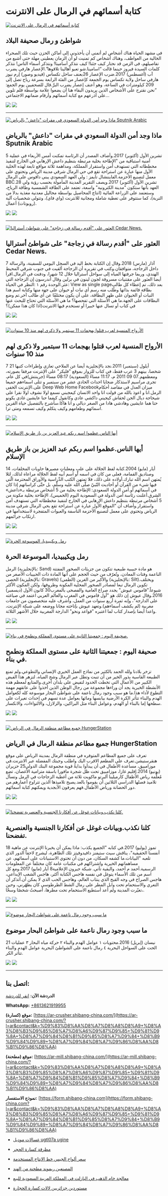 # كتابة أسمائهم في الرمال على الانترنت

<a href="https://swt.shibang-china.com/?l=ar&img&k=%D9%83%D8%AA%D8%A7%D8%A8%D8%A9+%D8%A3%D8%B3%D9%85%D8%A7%D8%A6%D9%87%D9%85+%D9%81%D9%8A+%D8%A7%D9%84%D8%B1%D9%85%D8%A7%D9%84+%D8%B9%D9%84%D9%89+%D8%A7%D9%84%D8%A7%D9%86%D8%AA%D8%B1%D9%86%D8%AA" target="_blank">![كتابة أسمائهم في الرمال على الانترنت](http://static.shibang-china.com/all-800x300/826.jpg)</a>

## شواطئ و رمال صحيفة البلاد
فى مشهد الحياة هناك أشخاص لم أتمنى أن يأخذونى إلى أماكن الحزن حيث تلك الصحراء الخالية من العواطف، وهناك أشخاص كم تمنيت لو أن الزمان يعطينى مهلة حتى أشبع من تفاصيلهم، فى الزمن قد نحتار كيف جئنا! كيف نتذكر أسامينا! ونتذكر أسماء الناس! نتذكر كلمات السيدة فيروز حينما قالت “اسامينا.شو تعبو أهالينا تلاقوها”.الإعصار هارفي يضرب بعنف ساحل تكساس (فيديو وصور) إرم نيوز‎26 آب (أغسطس) 2017.ضرب الإعصار هارفي ساحل ولاية تكساس يوم الجمعة كإعصار من الفئة الرابعة بسرعة رياح تصل إلى 209 كيلومترات في الساعة، وهو أعنف إعصار يضرب البرَّ.قال للصحفيين يوم الجمع: “نحن نقترح على الأشخاص الذين يريدون البقاء هنا أن يضعوا علامة بواسطة قلم تلوين على أذرعهم مع كتابة أسمائهم وأرقام ضمانهم الاجتماعي…


<a href="https://whatsapp.shibangsoft.com/WhatsApp.php" target="_blank" title="WhatsApp">![](http://static.shibang-china.com/icon/whatsapp.png)</a> <a href="https://swt.shibang-china.com/?l=ar&icon&k=%D9%83%D8%AA%D8%A7%D8%A8%D8%A9+%D8%A3%D8%B3%D9%85%D8%A7%D8%A6%D9%87%D9%85+%D9%81%D9%8A+%D8%A7%D9%84%D8%B1%D9%85%D8%A7%D9%84+%D8%B9%D9%84%D9%89+%D8%A7%D9%84%D8%A7%D9%86%D8%AA%D8%B1%D9%86%D8%AA" target="_blank">![](http://static.shibang-china.com/icon/chat-ar.png)</a>

---

<a href="https://swt.shibang-china.com/?l=ar&img&k=%D9%83%D8%AA%D8%A7%D8%A8%D8%A9+%D8%A3%D8%B3%D9%85%D8%A7%D8%A6%D9%87%D9%85+%D9%81%D9%8A+%D8%A7%D9%84%D8%B1%D9%85%D8%A7%D9%84+%D8%B9%D9%84%D9%89+%D8%A7%D9%84%D8%A7%D9%86%D8%AA%D8%B1%D9%86%D8%AA" target="_blank">![ماذا وجد أمن الدولة السعودي في مقرات &quot;داعش&quot; بالرياض Sputnik Arabic](http://static.shibang-china.com/all-800x300/458.jpg)</a>

## ماذا وجد أمن الدولة السعودي في مقرات &quot;داعش&quot; بالرياض Sputnik Arabic
5 تشرين الأول (أكتوبر) 2017.وأضاف المصدر أن الرئاسة تمكنت أمس الأربعاء في عملية أمنية استباقية من &quot;الإطاحة بخلية مرتبطة بتنظيم داعش الإرهابي في الخارج لتنفيذ مخططاته التي تستهدف أمن واستقرار المملكة، ومداهمة ثلاثة مواقع تابعة لهذه الخلية الأول منها عبارة عن استراحة تقع في حي الرمال شرقي مدينة الرياض وتحتوي على معمل لتصنيع الأحزمة.الفايننشال تايمز : ولي العهد السعودي يبني دافوس على الرمال BBC.28 تشرين الأول (أكتوبر) 2017.ويصف التقرير المدينة المأمولة بحسب رؤية ولي العهد بأنها ستكون &quot;مدينة الكترونية&quot; واسعة، تعتمد على الطاقة الشمسية وطاقة الرياح، وستعتمد على الزراعة المائية (انتاج المحاصيل بواسطة محاليل معدنية مغذية بدلا من التربة)، كما ستتوفر على تغطية شاملة ومجانية للانترنت (واي فاي)، وتتولى شخصيات آلية (روبوتات) أعمال.


<a href="https://whatsapp.shibangsoft.com/WhatsApp.php" target="_blank" title="WhatsApp">![](http://static.shibang-china.com/icon/whatsapp.png)</a> <a href="https://swt.shibang-china.com/?l=ar&icon&k=%D9%83%D8%AA%D8%A7%D8%A8%D8%A9+%D8%A3%D8%B3%D9%85%D8%A7%D8%A6%D9%87%D9%85+%D9%81%D9%8A+%D8%A7%D9%84%D8%B1%D9%85%D8%A7%D9%84+%D8%B9%D9%84%D9%89+%D8%A7%D9%84%D8%A7%D9%86%D8%AA%D8%B1%D9%86%D8%AA" target="_blank">![](http://static.shibang-china.com/icon/chat-ar.png)</a>

---

<a href="https://swt.shibang-china.com/?l=ar&img&k=%D9%83%D8%AA%D8%A7%D8%A8%D8%A9+%D8%A3%D8%B3%D9%85%D8%A7%D8%A6%D9%87%D9%85+%D9%81%D9%8A+%D8%A7%D9%84%D8%B1%D9%85%D8%A7%D9%84+%D8%B9%D9%84%D9%89+%D8%A7%D9%84%D8%A7%D9%86%D8%AA%D8%B1%D9%86%D8%AA" target="_blank">![العثور على &quot;أقدم رسالة في زجاجة&quot; على شواطئ أستراليا Cedar News.](http://static.shibang-china.com/all-800x300/218.jpg)</a>

## العثور على &quot;أقدم رسالة في زجاجة&quot; على شواطئ أستراليا Cedar News.
7 آذار (مارس) 2018.وقال إن الكتابة بخط اليد في السجل اليومي للسفينة، والرسالة داخل الزجاجة، متوافقان.وكتب في تقريره أن الزجاجة ألقيت في جنوب شرقي المحيط الهندي، وربما جرفتها المياه إلى سواحل أستراليا خلال 12 شهرا، ودفنت في الرمال.اقرأ أيضا العثور على مقتنيات مسروقة لجون لينون في برلين وقال أندرسون إن الزجاجة التي عثر.الوحدة رقم ١ :النظر في الحياة: View as single pageبعد ذلك، تم إعطاء كل طالب بطاقة قائمة بذاتها وطُلب منه رسم أي نبات أو حيوان على جهة منها وكتابة اسم هذا النبات أو الحيوان على ظهر البطاقة، على أن يكون مختلفًا عن أي طالب آخر.تم وضع البطاقات على الجهة.ما هي الأسئلة التي تفحصها؟ ما هي الأسئلة التي تحتاج للبحث عنها في كتاب أو تسال عنها خبيرا أو تستخدم فيها الانترنت(اذا كان هذا ممكن)؟


<a href="https://whatsapp.shibangsoft.com/WhatsApp.php" target="_blank" title="WhatsApp">![](http://static.shibang-china.com/icon/whatsapp.png)</a> <a href="https://swt.shibang-china.com/?l=ar&icon&k=%D9%83%D8%AA%D8%A7%D8%A8%D8%A9+%D8%A3%D8%B3%D9%85%D8%A7%D8%A6%D9%87%D9%85+%D9%81%D9%8A+%D8%A7%D9%84%D8%B1%D9%85%D8%A7%D9%84+%D8%B9%D9%84%D9%89+%D8%A7%D9%84%D8%A7%D9%86%D8%AA%D8%B1%D9%86%D8%AA" target="_blank">![](http://static.shibang-china.com/icon/chat-ar.png)</a>

---

<a href="https://swt.shibang-china.com/?l=ar&img&k=%D9%83%D8%AA%D8%A7%D8%A8%D8%A9+%D8%A3%D8%B3%D9%85%D8%A7%D8%A6%D9%87%D9%85+%D9%81%D9%8A+%D8%A7%D9%84%D8%B1%D9%85%D8%A7%D9%84+%D8%B9%D9%84%D9%89+%D8%A7%D9%84%D8%A7%D9%86%D8%AA%D8%B1%D9%86%D8%AA" target="_blank">![الأرواح المنسية لعرب قتلوا بهجمات 11 سبتمبر ولا ذكرى لهم منذ 10 سنوات](http://static.shibang-china.com/all-800x300/1371.jpg)</a>

## الأرواح المنسية لعرب قتلوا بهجمات 11 سبتمبر ولا ذكرى لهم منذ 10 سنوات
7 أيلول (سبتمبر) 2011.نجد بالإنجليزية أيضا عن الملاحي تعازي وإطراءات كتبها 21 شخصا، بينهم 3 عرب فقط، في كتاب للزوار بموقع &quot;فليكر&quot; على الإنترنت مرفقا بصورته، ومعظمهم.07 09 2011 م، 11:17 مساءً (السعودية) 08:17 مساءً (جرينتش)في كل عام، تجرى مراسيم لاستذكار ضحايا احداث الحادي عشر من سبتمبر و تتلى اسماءهم جميعا على.الإنترنت الخفى Deep Web Home Facebookميزان العدل في مقاصد أحكام الرمل.انا و اعوذ بالله من قولت انا واحد الانسان كيعجبني نسمع اولا نشوف اولا نقرا على شيحاجة ديال الجن لحقاش كيجيني داكشي عادي وكانقول كيفما حنا عايشين غادي يكونو حتا هما عايشين وهادشي هادا من الصغر ديالي و انا هاكا.سأشرح بالتفصيل حياة القرين اسمائهم وطعامهم وكيف يتكلم وكيف تسمعه ومتى ترا.


<a href="https://whatsapp.shibangsoft.com/WhatsApp.php" target="_blank" title="WhatsApp">![](http://static.shibang-china.com/icon/whatsapp.png)</a> <a href="https://swt.shibang-china.com/?l=ar&icon&k=%D9%83%D8%AA%D8%A7%D8%A8%D8%A9+%D8%A3%D8%B3%D9%85%D8%A7%D8%A6%D9%87%D9%85+%D9%81%D9%8A+%D8%A7%D9%84%D8%B1%D9%85%D8%A7%D9%84+%D8%B9%D9%84%D9%89+%D8%A7%D9%84%D8%A7%D9%86%D8%AA%D8%B1%D9%86%D8%AA" target="_blank">![](http://static.shibang-china.com/icon/chat-ar.png)</a>

---

<a href="https://swt.shibang-china.com/?l=ar&img&k=%D9%83%D8%AA%D8%A7%D8%A8%D8%A9+%D8%A3%D8%B3%D9%85%D8%A7%D8%A6%D9%87%D9%85+%D9%81%D9%8A+%D8%A7%D9%84%D8%B1%D9%85%D8%A7%D9%84+%D8%B9%D9%84%D9%89+%D8%A7%D9%84%D8%A7%D9%86%D8%AA%D8%B1%D9%86%D8%AA" target="_blank">![أيها الناس.عظموا اسم ربكم عبد العزيز بن باز طريق الإسلام](http://static.shibang-china.com/all-800x300/559.jpg)</a>

## أيها الناس.عظموا اسم ربكم عبد العزيز بن باز طريق الإسلام
14 أيار (مايو) 2004.كتابة لفظ الجلالة على علبٍ ومعلباتٍ مصيرها حاويات المخلفات، وصناديق القمامة، فعلى من كان في اسمه أو اسم أبيه لفظ الجلالة مراعاة لذلك، لئلا يُمتهن اسم الله تبارك.أولاده على ذلك، فلا تمتهن الكتب الدِّراسية والأوراق المحترمة الّتي فيها شيء من القرآن أو أحاديث النّبيّ صلّى الله عليه وسلّم، بل حتَّى كراساتهم إذا كان في أسمائهم أو.أمن الدولة السعودي: الإطاحة بخلية من 5 أشخاص مرتبطة بـ«داعش» الشرق.أعلنت رئاسة أمن الدولة في السعودية اليوم (الخميس)، الإطاحة بخلية مكونة من 5 أشخاص مرتبطة بتنظيم داعش الإرهابي في الخارج لتنفيذ مخططاته التي تستهدف أمن واستقرار.وأضاف أن &quot;الموقع الأول عبارة عن استراحة تقع بحي الرمال شرقي مدينة الرياض وتحتوي على معمل لتصنيع الأحزمة الناسفة والعبوات المتفجرة لاستخدامها في ارتكاب جرائمهم.


<a href="https://whatsapp.shibangsoft.com/WhatsApp.php" target="_blank" title="WhatsApp">![](http://static.shibang-china.com/icon/whatsapp.png)</a> <a href="https://swt.shibang-china.com/?l=ar&icon&k=%D9%83%D8%AA%D8%A7%D8%A8%D8%A9+%D8%A3%D8%B3%D9%85%D8%A7%D8%A6%D9%87%D9%85+%D9%81%D9%8A+%D8%A7%D9%84%D8%B1%D9%85%D8%A7%D9%84+%D8%B9%D9%84%D9%89+%D8%A7%D9%84%D8%A7%D9%86%D8%AA%D8%B1%D9%86%D8%AA" target="_blank">![](http://static.shibang-china.com/icon/chat-ar.png)</a>

---

<a href="https://swt.shibang-china.com/?l=ar&img&k=%D9%83%D8%AA%D8%A7%D8%A8%D8%A9+%D8%A3%D8%B3%D9%85%D8%A7%D8%A6%D9%87%D9%85+%D9%81%D9%8A+%D8%A7%D9%84%D8%B1%D9%85%D8%A7%D9%84+%D8%B9%D9%84%D9%89+%D8%A7%D9%84%D8%A7%D9%86%D8%AA%D8%B1%D9%86%D8%AA" target="_blank">![رمل ويكيبيديا، الموسوعة الحرة](http://static.shibang-china.com/all-800x300/242.jpg)</a>

## رمل ويكيبيديا، الموسوعة الحرة
الرمل (بالإنجليزية: Sand) هو مادة حبيبية طبيعية تتكون من جزيئات الصخور المفتتة الناعمة وفتات المعادن، وتُعرّف من حيث الحجم على أنها المادة ذات الحبيبات الأصغر من الحصى (بالإنجليزية: Gravels) والأكبر من الغرين (الطمي) (بالإنجليزية: Silt).ويختلف تكوين الرمال تبعا لمصادر الصخور المحلية المكونة وظروفها، ولكن المكون الأكثر شيوعاً.&quot;قاموس عيوش&quot; يجدد صراع العامية والفصحى بالمغرب30 كانون الأول (ديسمبر) 2016.وقال عيوش إن ذلك هو &quot;أول قاموس في المغرب والعالم العربي اعتمد في صياغته على الدارجة&quot;، وإنه ثمرة أربع سنوات من العمل، وأشرف عليه متخصصون من جامعات مغربية (لم يكشف أسماءهم).وتعهد عيوش بإتاحته مجانا ووضعه على شبكة الإنترنت، واعدا أيضا بإصدار كتاب لما اعتبره &quot;قواعد ونحو&quot; الدارجة المغربية خلال الأشهر الثلاثة.


<a href="https://whatsapp.shibangsoft.com/WhatsApp.php" target="_blank" title="WhatsApp">![](http://static.shibang-china.com/icon/whatsapp.png)</a> <a href="https://swt.shibang-china.com/?l=ar&icon&k=%D9%83%D8%AA%D8%A7%D8%A8%D8%A9+%D8%A3%D8%B3%D9%85%D8%A7%D8%A6%D9%87%D9%85+%D9%81%D9%8A+%D8%A7%D9%84%D8%B1%D9%85%D8%A7%D9%84+%D8%B9%D9%84%D9%89+%D8%A7%D9%84%D8%A7%D9%86%D8%AA%D8%B1%D9%86%D8%AA" target="_blank">![](http://static.shibang-china.com/icon/chat-ar.png)</a>

---

<a href="https://swt.shibang-china.com/?l=ar&img&k=%D9%83%D8%AA%D8%A7%D8%A8%D8%A9+%D8%A3%D8%B3%D9%85%D8%A7%D8%A6%D9%87%D9%85+%D9%81%D9%8A+%D8%A7%D9%84%D8%B1%D9%85%D8%A7%D9%84+%D8%B9%D9%84%D9%89+%D8%A7%D9%84%D8%A7%D9%86%D8%AA%D8%B1%D9%86%D8%AA" target="_blank">![صحيفة اليوم : جمعيتنا الثانية على مستوى المملكة ونطمح في بناء.](http://static.shibang-china.com/all-800x300/793.jpg)</a>

## صحيفة اليوم : جمعيتنا الثانية على مستوى المملكة ونطمح في بناء.
تزخر بلادنا ولله الحمد بالكثير من نماذج العمل الخيري الإنساني والتطوعي.ولم تمنع الطبيعة القاسية بذور الخير من أن تنبت وتطل عبر الرمال وشح المياه، لتزهر هذا الفيض الكبير من الأعمال التي تخطت الحدود لتفيض على بلدان أخرى.والمتابع لمعظم هذه الأنشطة الخيرية يجد أن وراءها مجموعة من رجال الوطن الذين أخذوا على عاتقهم مهمة التطوع لأداء هذا.ما هو سبب وجود رمال ناعمة على شواطئ البحار موسوعة كله لكعوامل الهدم والبناء تتأثر الكرة الأرضية بيابسها ومائها بعوامل عدة تسهم في إحداث تغيرات على سطحها إما بالبناء أو الهدم، وعوامل البناء مثل البراكين، والزلازل، والالتواءات، والانكسار.


<a href="https://whatsapp.shibangsoft.com/WhatsApp.php" target="_blank" title="WhatsApp">![](http://static.shibang-china.com/icon/whatsapp.png)</a> <a href="https://swt.shibang-china.com/?l=ar&icon&k=%D9%83%D8%AA%D8%A7%D8%A8%D8%A9+%D8%A3%D8%B3%D9%85%D8%A7%D8%A6%D9%87%D9%85+%D9%81%D9%8A+%D8%A7%D9%84%D8%B1%D9%85%D8%A7%D9%84+%D8%B9%D9%84%D9%89+%D8%A7%D9%84%D8%A7%D9%86%D8%AA%D8%B1%D9%86%D8%AA" target="_blank">![](http://static.shibang-china.com/icon/chat-ar.png)</a>

---

<a href="https://swt.shibang-china.com/?l=ar&img&k=%D9%83%D8%AA%D8%A7%D8%A8%D8%A9+%D8%A3%D8%B3%D9%85%D8%A7%D8%A6%D9%87%D9%85+%D9%81%D9%8A+%D8%A7%D9%84%D8%B1%D9%85%D8%A7%D9%84+%D8%B9%D9%84%D9%89+%D8%A7%D9%84%D8%A7%D9%86%D8%AA%D8%B1%D9%86%D8%AA" target="_blank">![جميع مطاعم منطقة الرمال في الرياض HungerStation](http://static.shibang-china.com/all-800x300/365.jpg)</a>

## جميع مطاعم منطقة الرمال في الرياض HungerStation
تعرف على جميع المطاعم المتوفره في منطقة الرمال بمدينة الرياض على موقع هنقرستيشن.تعرف على المطعم الاقرب اليك واطلب وجبتك المفضلة عبر الانترنت.في موزامبيق، مساعدة الأطفال في أن يبدأوا بدايةً قوية مجموعة البنك الدولي25 حزيران (يونيو) 2014.إقليم غازا، موزامبيق تحت ظل شجرة مافورا باسقة مترامية الأغصان، تضع مُعلِّمة رياض الأطفال كارميلينا ألبرتو ماكويت ثلاثة من أغطية الزجاجات في الرمل وتسأل تلاميذ فصلها الدراسي الثلاثين أن يقوموا بالعد.يصيح تلاميذها الذين تتراوح أعمارهم.من دور الحضانة ورياض الأطفال.فهم يعرفون الأبجدية ويمكنهم كتابة أسمائهم.


<a href="https://whatsapp.shibangsoft.com/WhatsApp.php" target="_blank" title="WhatsApp">![](http://static.shibang-china.com/icon/whatsapp.png)</a> <a href="https://swt.shibang-china.com/?l=ar&icon&k=%D9%83%D8%AA%D8%A7%D8%A8%D8%A9+%D8%A3%D8%B3%D9%85%D8%A7%D8%A6%D9%87%D9%85+%D9%81%D9%8A+%D8%A7%D9%84%D8%B1%D9%85%D8%A7%D9%84+%D8%B9%D9%84%D9%89+%D8%A7%D9%84%D8%A7%D9%86%D8%AA%D8%B1%D9%86%D8%AA" target="_blank">![](http://static.shibang-china.com/icon/chat-ar.png)</a>

---

<a href="https://swt.shibang-china.com/?l=ar&img&k=%D9%83%D8%AA%D8%A7%D8%A8%D8%A9+%D8%A3%D8%B3%D9%85%D8%A7%D8%A6%D9%87%D9%85+%D9%81%D9%8A+%D8%A7%D9%84%D8%B1%D9%85%D8%A7%D9%84+%D8%B9%D9%84%D9%89+%D8%A7%D9%84%D8%A7%D9%86%D8%AA%D8%B1%D9%86%D8%AA" target="_blank">![كلنا نكذب.وبيانات غوغل عن أفكارنا الجنسية والعنصرية تفضحنا.](http://static.shibang-china.com/all-800x300/630.jpg)</a>

## كلنا نكذب.وبيانات غوغل عن أفكارنا الجنسية والعنصرية تفضحنا.
18 تموز (يوليو) 2017.في كتابه &quot;الجميع يكذب: ماذا يمكن أن يخبرنا الإنترنت عن ماهية أنفسنا الحقيقية&quot;، يناقش سيث ستيفنز دافيدوفيتز تلك الظاهرة، ليشرح لاحقاً الدور الذي تلعبه &quot;البيانات.ما كشفه السكان، من دون أن تحتوي الاستبيانات على أسمائهم، عن مساهماتهم الخيرية واشتراكهم في مكتبات عامة كان مختلفاً عن المعلومات الرسمية.أحمد م أحمد، والبقية تأتي. شبكة جيرون الإعلامية8 أيار (مايو) 2017.ومع كل اسم من تلك الأسماء يتوغل في نفسه هاجس الكتابة أكثر، هاجس الشغب الإبداعي، هاجس الصراخ في وجه القبح الذي ينتاب العالم، وهاجس الحب الذي لا يمكن أن.أتذكر أن التعري والاستحمام تحت وابل المطر على رمال الشط الطرطوسي كان يطهّرني، وحين تغيّرت المدينة ولم أعد أستطيع الاستحمام تحت مطرها، أصبحتُ شخصًا وسخًا،.


<a href="https://whatsapp.shibangsoft.com/WhatsApp.php" target="_blank" title="WhatsApp">![](http://static.shibang-china.com/icon/whatsapp.png)</a> <a href="https://swt.shibang-china.com/?l=ar&icon&k=%D9%83%D8%AA%D8%A7%D8%A8%D8%A9+%D8%A3%D8%B3%D9%85%D8%A7%D8%A6%D9%87%D9%85+%D9%81%D9%8A+%D8%A7%D9%84%D8%B1%D9%85%D8%A7%D9%84+%D8%B9%D9%84%D9%89+%D8%A7%D9%84%D8%A7%D9%86%D8%AA%D8%B1%D9%86%D8%AA" target="_blank">![](http://static.shibang-china.com/icon/chat-ar.png)</a>

---

<a href="https://swt.shibang-china.com/?l=ar&img&k=%D9%83%D8%AA%D8%A7%D8%A8%D8%A9+%D8%A3%D8%B3%D9%85%D8%A7%D8%A6%D9%87%D9%85+%D9%81%D9%8A+%D8%A7%D9%84%D8%B1%D9%85%D8%A7%D9%84+%D8%B9%D9%84%D9%89+%D8%A7%D9%84%D8%A7%D9%86%D8%AA%D8%B1%D9%86%D8%AA" target="_blank">![ما سبب وجود رمال ناعمة على شواطئ البحار موضوع](http://static.shibang-china.com/all-800x300/1391.jpg)</a>

## ما سبب وجود رمال ناعمة على شواطئ البحار موضوع
21 نيسان (إبريل) 2016.محتويات ١ عوامل الهدم والبناء ٢ حركة مياه البحار ٣ عمليات الحت على السواحل البحرية ٤ رمال ناعمة على الشواطئ البحرية عوامل الهدم والبناء تتأثر الكر.

<a href="https://whatsapp.shibangsoft.com/WhatsApp.php" target="_blank" title="WhatsApp">![](http://static.shibang-china.com/icon/whatsapp.png)</a> <a href="https://swt.shibang-china.com/?l=ar&icon&k=%D9%83%D8%AA%D8%A7%D8%A8%D8%A9+%D8%A3%D8%B3%D9%85%D8%A7%D8%A6%D9%87%D9%85+%D9%81%D9%8A+%D8%A7%D9%84%D8%B1%D9%85%D8%A7%D9%84+%D8%B9%D9%84%D9%89+%D8%A7%D9%84%D8%A7%D9%86%D8%AA%D8%B1%D9%86%D8%AA" target="_blank">![](http://static.shibang-china.com/icon/chat-ar.png)</a>

---
## اتصل بنا:

**الدردشة الآن:** [انقر للدردشة](https://swt.shibang-china.com?l=ar&contact&k=%D9%83%D8%AA%D8%A7%D8%A8%D8%A9+%D8%A3%D8%B3%D9%85%D8%A7%D8%A6%D9%87%D9%85+%D9%81%D9%8A+%D8%A7%D9%84%D8%B1%D9%85%D8%A7%D9%84+%D8%B9%D9%84%D9%89+%D8%A7%D9%84%D8%A7%D9%86%D8%AA%D8%B1%D9%86%D8%AA)

**WhatsApp:**  [+8613621919955](https://whatsapp.shibangsoft.com/WhatsApp.php)

**موقع (كسارة):** [https://ar-crusher.shibang-china.com/](https://ar-crusher.shibang-china.com/?l=ar&contact&k=%D9%83%D8%AA%D8%A7%D8%A8%D8%A9+%D8%A3%D8%B3%D9%85%D8%A7%D8%A6%D9%87%D9%85+%D9%81%D9%8A+%D8%A7%D9%84%D8%B1%D9%85%D8%A7%D9%84+%D8%B9%D9%84%D9%89+%D8%A7%D9%84%D8%A7%D9%86%D8%AA%D8%B1%D9%86%D8%AA)

**موقع (مطحنة):** [https://ar-mill.shibang-china.com/](https://ar-mill.shibang-china.com/?l=ar&contact&k=%D9%83%D8%AA%D8%A7%D8%A8%D8%A9+%D8%A3%D8%B3%D9%85%D8%A7%D8%A6%D9%87%D9%85+%D9%81%D9%8A+%D8%A7%D9%84%D8%B1%D9%85%D8%A7%D9%84+%D8%B9%D9%84%D9%89+%D8%A7%D9%84%D8%A7%D9%86%D8%AA%D8%B1%D9%86%D8%AA)

**نموذج الاستفسار:** [https://form.shibang-china.com](https://form.shibang-china.com?l=ar&contact&k=%D9%83%D8%AA%D8%A7%D8%A8%D8%A9+%D8%A3%D8%B3%D9%85%D8%A7%D8%A6%D9%87%D9%85+%D9%81%D9%8A+%D8%A7%D9%84%D8%B1%D9%85%D8%A7%D9%84+%D8%B9%D9%84%D9%89+%D8%A7%D9%84%D8%A7%D9%86%D8%AA%D8%B1%D9%86%D8%AA)

* [غسالات موديل ugtl07a ugine](../21/%D8%BA%D8%B3%D8%A7%D9%84%D8%A7%D8%AA%20%D9%85%D9%88%D8%AF%D9%8A%D9%84%20ugtl07a%20ugine.md)

* [مطرقة كسارة الحجر](../21/%D9%85%D8%B7%D8%B1%D9%82%D8%A9%20%D9%83%D8%B3%D8%A7%D8%B1%D8%A9%20%D8%A7%D9%84%D8%AD%D8%AC%D8%B1.md)

* [سعر ألواح الجبس خط الإنتاج المستخدمة](../22/%D8%B3%D8%B9%D8%B1%20%D8%A3%D9%84%D9%88%D8%A7%D8%AD%20%D8%A7%D9%84%D8%AC%D8%A8%D8%B3%20%D8%AE%D8%B7%20%D8%A7%D9%84%D8%A5%D9%86%D8%AA%D8%A7%D8%AC%20%D8%A7%D9%84%D9%85%D8%B3%D8%AA%D8%AE%D8%AF%D9%85%D8%A9.md)

* [المصنعين ريموند مطحنة من الهند](../23/%D8%A7%D9%84%D9%85%D8%B5%D9%86%D8%B9%D9%8A%D9%86%20%D8%B1%D9%8A%D9%85%D9%88%D9%86%D8%AF%20%D9%85%D8%B7%D8%AD%D9%86%D8%A9%20%D9%85%D9%86%20%D8%A7%D9%84%D9%87%D9%86%D8%AF.md)

* [معالجة خام الذهب في البازلت في المملكة العربية السعودية للبيع](../21/%D9%85%D8%B9%D8%A7%D9%84%D8%AC%D8%A9%20%D8%AE%D8%A7%D9%85%20%D8%A7%D9%84%D8%B0%D9%87%D8%A8%20%D9%81%D9%8A%20%D8%A7%D9%84%D8%A8%D8%A7%D8%B2%D9%84%D8%AA%20%D9%81%D9%8A%20%D8%A7%D9%84%D9%85%D9%85%D9%84%D9%83%D8%A9%20%D8%A7%D9%84%D8%B9%D8%B1%D8%A8%D9%8A%D8%A9%20%D8%A7%D9%84%D8%B3%D8%B9%D9%88%D8%AF%D9%8A%D8%A9%20%D9%84%D9%84%D8%A8%D9%8A%D8%B9.md)

* [مستوردين جزائريين لالات كسارة الحجارة](../22/%D9%85%D8%B3%D8%AA%D9%88%D8%B1%D8%AF%D9%8A%D9%86%20%D8%AC%D8%B2%D8%A7%D8%A6%D8%B1%D9%8A%D9%8A%D9%86%20%D9%84%D8%A7%D9%84%D8%A7%D8%AA%20%D9%83%D8%B3%D8%A7%D8%B1%D8%A9%20%D8%A7%D9%84%D8%AD%D8%AC%D8%A7%D8%B1%D8%A9.md)